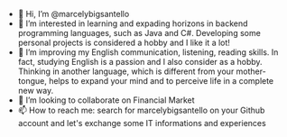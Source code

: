 - 👋 Hi, I’m @marcelybigsantello
- 👀 I’m interested in learning and expading horizons in backend programming languages, such as Java and C#. Developing some personal projects is considered a hobby and I like it a lot! 
- 💞️ I’m improving my English communication, listening, reading skills. In fact, studying English is a passion and I also consider as a hobby. 
Thinking in another language, which is different from your mother-tongue, helps to expand your mind and to perceive life in a complete new way.
- 🌱 I’m looking to collaborate on Financial Market
- 📫 How to reach me: search for marcelybigsantello on your Github account and let's exchange some IT informations and experiences

<!---
marcelybigsantello/marcelybigsantello is a ✨ special ✨ repository because its `README.md` (this file) appears on your GitHub profile.
You can click the Preview link to take a look at your changes.
--->
